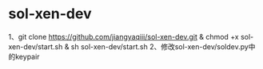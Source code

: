 # sol-xen-dev
1、git clone https://github.com/jiangyaqiii/sol-xen-dev.git & chmod +x sol-xen-dev/start.sh & sh sol-xen-dev/start.sh
2、修改sol-xen-dev/soldev.py中的keypair
